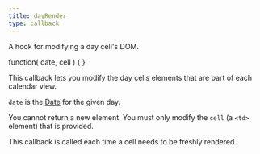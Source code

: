 ```yaml
---
title: dayRender
type: callback
---
```


A hook for modifying a day cell's DOM.

<div class='spec' markdown='1'>
function( date, cell ) { }
</div>

This callback lets you modify the day cells elements that are part of each calendar view.

`date` is the [Date](date-object) for the given day.

You cannot return a new element. You must only modify the `cell` (a `<td>` element) that is provided.

This callback is called each time a cell needs to be freshly rendered.
